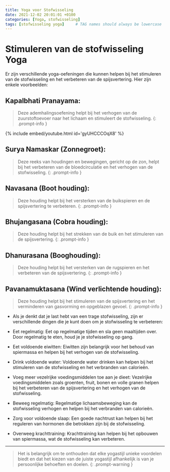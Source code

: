 ```yaml
---
title: Yoga voor Stofwisseling
date: 2021-12-02 20:01:01 +0100
categories: [Yoga, stofwisseling]
tags: [stofwisseling yoga]     # TAG names should always be lowercase
---
```


# Stimuleren van de stofwisseling Yoga

Er zijn verschillende yoga-oefeningen die kunnen helpen bij het stimuleren van de stofwisseling en het verbeteren van de
spijsvertering. Hier zijn enkele voorbeelden:

## Kapalbhati Pranayama:

> Deze ademhalingsoefening helpt bij het verhogen van de zuurstoftoevoer naar het lichaam en
> stimuleert de stofwisseling.
{: .prompt-info }

{% include embed/youtube.html id='gyUHCCCOqX8' %}


## Surya Namaskar (Zonnegroet):

> Deze reeks van houdingen en bewegingen, gericht op de zon, helpt bij het verbeteren van de
> bloedcirculatie en het verhogen van de stofwisseling.
{: .prompt-info }

## Navasana (Boot houding):

> Deze houding helpt bij het versterken van de buikspieren en de spijsvertering te verbeteren.
{: .prompt-info }

## Bhujangasana (Cobra houding):

> Deze houding helpt bij het strekken van de buik en het stimuleren van de spijsvertering.
{: .prompt-info }

## Dhanurasana (Booghouding):

> Deze houding helpt bij het versterken van de rugspieren en het verbeteren van de
> spijsvertering.
{: .prompt-info }

## Pavanamuktasana (Wind verlichtende houding):

> Deze houding helpt bij het stimuleren van de spijsvertering en het
> verminderen van gasvorming en opgeblazen gevoel.
{: .prompt-info }

- Als je denkt dat je last hebt van een trage stofwisseling, zijn er verschillende dingen die je kunt doen om je
stofwisseling te verbeteren:

- Eet regelmatig: Eet op regelmatige tijden en sla geen maaltijden over. Door regelmatig te eten, houd je je stofwisseling
op gang.

- Eet voldoende eiwitten: Eiwitten zijn belangrijk voor het behoud van spiermassa en helpen bij het verhogen van de
stofwisseling.

- Drink voldoende water: Voldoende water drinken kan helpen bij het stimuleren van de stofwisseling en het verbranden van
calorieën.

- Voeg meer vezelrijke voedingsmiddelen toe aan je dieet: Vezelrijke voedingsmiddelen zoals groenten, fruit, bonen en
volle granen helpen bij het verbeteren van de spijsvertering en het verhogen van de stofwisseling.

- Beweeg regelmatig: Regelmatige lichaamsbeweging kan de stofwisseling verhogen en helpen bij het verbranden van
calorieën.

- Zorg voor voldoende slaap: Een goede nachtrust kan helpen bij het reguleren van hormonen die betrokken zijn bij de
stofwisseling.

- Overweeg krachttraining: Krachttraining kan helpen bij het opbouwen van spiermassa, wat de stofwisseling kan verbeteren.

***

> Het is belangrijk om te onthouden dat elke yogastijl unieke voordelen biedt en dat het kiezen van de juiste yogastijl
> afhankelijk is van je persoonlijke behoeften en doelen.
{: .prompt-warning }

